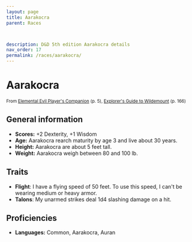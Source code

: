 ```yaml
---
layout: page
title: Aarakocra
parent: Races



description: D&D 5th edition Aarakocra details
nav_order: 17
permalink: /races/aarakocra/
---
```


# Aarakocra

<small>From <a target="_blank" href="https://dnd.wizards.com/products/tabletop-games/rpg-products/player%E2%80%99s-companion">Elemental Evil Player's Companion</a> (p. 5), <a target="_blank" href="https://dnd.wizards.com/products/wildemount">Explorer's Guide to Wildemount</a> (p. 166)</small>


## General information

- **Scores:** +2 Dexterity, +1 Wisdom
- **Age:** Aarakocra rearch maturity by age 3 and live about 30 years.
- **Height:** Aarakocra are about 5 feet tall.
- **Weight:** Aarakocra weigh between 80 and 100 lb.

## Traits

- **Flight**: I have a flying speed of 50 feet. To use this speed, I can't be wearing medium or heavy armor.
- **Talons**: My unarmed strikes deal 1d4 slashing damage on a hit.

## Proficiencies

- **Languages:** Common, Aarakocra, Auran